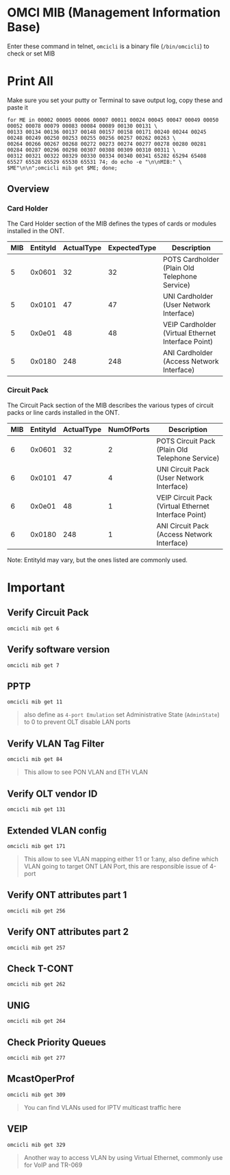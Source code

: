 # OMCI MIB (Management Information Base)
Enter these command in telnet, `omcicli` is a binary file (`/bin/omcicli`) to check or set MIB

# Print All
Make sure you set your putty or Terminal to save output log, copy these and paste it
```
for ME in 00002 00005 00006 00007 00011 00024 00045 00047 00049 00050 00052 00078 00079 00083 00084 00089 00130 00131 \
00133 00134 00136 00137 00148 00157 00158 00171 00240 00244 00245 00248 00249 00250 00253 00255 00256 00257 00262 00263 \
00264 00266 00267 00268 00272 00273 00274 00277 00278 00280 00281 00284 00287 00296 00298 00307 00308 00309 00310 00311 \
00312 00321 00322 00329 00330 00334 00340 00341 65282 65294 65408 65527 65528 65529 65530 65531 74; do echo -e "\n\nMIB:" \
$ME"\n\n";omcicli mib get $ME; done;
```

## Overview
### Card Holder
The Card Holder section of the MIB defines the types of cards or modules installed in the ONT.

| MIB | EntityId | ActualType | ExpectedType | Description |
|---|--------|-----|-----|-----------------|
| 5 | 0x0601 | 32  | 32  | POTS Cardholder (Plain Old Telephone Service) |
| 5 | 0x0101 | 47  | 47  | UNI Cardholder (User Network Interface) |
| 5 | 0x0e01 | 48  | 48  | VEIP Cardholder (Virtual Ethernet Interface Point) |
| 5 | 0x0180 | 248 | 248 | ANI Cardholder (Access Network Interface) |

### Circuit Pack
The Circuit Pack section of the MIB describes the various types of circuit packs or line cards installed in the ONT.

| MIB | EntityId | ActualType | NumOfPorts | Description |
| --- | --- | --- | --- | --- |
| 6 | 0x0601 | 32 | 2 | POTS Circuit Pack (Plain Old Telephone Service) |
| 6 | 0x0101 | 47 | 4 | UNI Circuit Pack (User Network Interface) |
| 6 | 0x0e01 | 48 | 1 | VEIP Circuit Pack (Virtual Ethernet Interface Point) |
| 6 | 0x0180 | 248 | 1 | ANI Circuit Pack (Access Network Interface) |

Note: EntityId may vary, but the ones listed are commonly used.

# Important
## Verify Circuit Pack
`omcicli mib get 6`

## Verify software version
`omcicli mib get 7`

## PPTP
`omcicli mib get 11`
> also define as `4-port Emulation` set Administrative State (`AdminState`) to 0 to prevent OLT disable LAN ports

## Verify VLAN Tag Filter
`omcicli mib get 84`
> This allow to see PON VLAN and ETH VLAN

## Verify OLT vendor ID
`omcicli mib get 131`

## Extended VLAN config
`omcicli mib get 171`
> This allow to see VLAN mapping either 1:1 or 1:any, also define which VLAN going to target ONT LAN Port, this are responsible issue of 4-port

## Verify ONT attributes part 1
`omcicli mib get 256`

## Verify ONT attributes part 2
`omcicli mib get 257`

## Check T-CONT
`omcicli mib get 262`

## UNIG
`omcicli mib get 264`

## Check Priority Queues
`omcicli mib get 277`

## McastOperProf
`omcicli mib get 309`
> You can find VLANs used for IPTV multicast traffic here

## VEIP
`omcicli mib get 329`
> Another way to access VLAN by using Virtual Ethernet, commonly use for VoIP and TR-069
